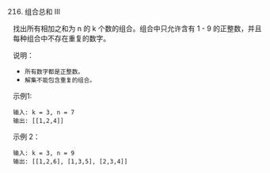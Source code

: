 216. 组合总和 III

找出所有相加之和为 n 的 k 个数的组合。组合中只允许含有 1 - 9 的正整数，并且每种组合中不存在重复的数字。

说明：
- `所有数字都是正整数。`
- `解集不能包含重复的组合。 `

示例1:
```
输入: k = 3, n = 7
输出: [[1,2,4]]
```

示例 2：
```
输入: k = 3, n = 9
输出: [[1,2,6], [1,3,5], [2,3,4]]
```
